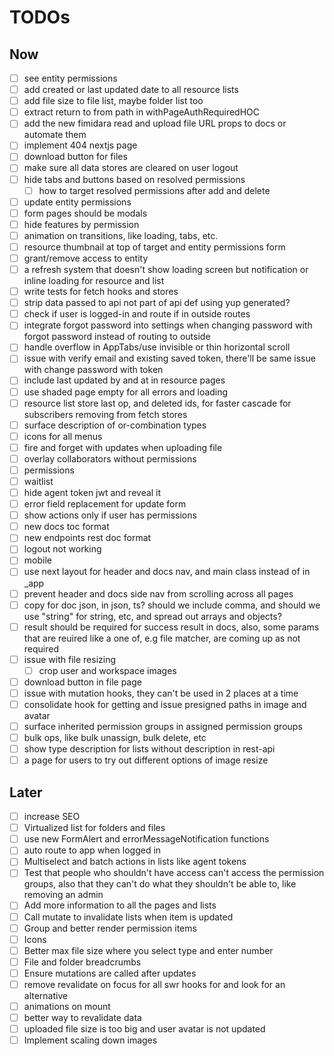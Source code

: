 # TODOs

## Now

- [ ] see entity permissions
- [ ] add created or last updated date to all resource lists
- [ ] add file size to file list, maybe folder list too
- [ ] extract return to from path in withPageAuthRequiredHOC
- [ ] add the new fimidara read and upload file URL props to docs or automate them
- [ ] implement 404 nextjs page
- [ ] download button for files
- [ ] make sure all data stores are cleared on user logout
- [ ] hide tabs and buttons based on resolved permissions
  - [ ] how to target resolved permissions after add and delete
- [ ] update entity permissions
- [ ] form pages should be modals
- [ ] hide features by permission
- [ ] animation on transitions, like loading, tabs, etc.
- [ ] resource thumbnail at top of target and entity permissions form
- [ ] grant/remove access to entity
- [ ] a refresh system that doesn't show loading screen but notification or inline loading for resource and list
- [ ] write tests for fetch hooks and stores
- [ ] strip data passed to api not part of api def using yup generated?
- [ ] check if user is logged-in and route if in outside routes
- [ ] integrate forgot password into settings when changing password with forgot password instead of routing to outside
- [ ] handle overflow in AppTabs/use invisible or thin horizontal scroll
- [ ] issue with verify email and existing saved token, there'll be same issue with change password with token
- [ ] include last updated by and at in resource pages
- [ ] use shaded page empty for all errors and loading
- [ ] resource list store last op, and deleted ids, for faster cascade for subscribers removing from fetch stores
- [ ] surface description of or-combination types
- [ ] icons for all menus
- [ ] fire and forget with updates when uploading file
- [ ] overlay collaborators without permissions
- [ ] permissions
- [ ] waitlist
- [ ] hide agent token jwt and reveal it
- [ ] error field replacement for update form
- [ ] show actions only if user has permissions
- [ ] new docs toc format
- [ ] new endpoints rest doc format
- [ ] logout not working
- [ ] mobile
- [ ] use next layout for header and docs nav, and main class instead of in \_app
- [ ] prevent header and docs side nav from scrolling across all pages
- [ ] copy for doc json, in json, ts? should we include comma, and should we use "string" for string, etc, and spread out arrays and objects?
- [ ] result should be required for success result in docs, also, some params that are reuired like a one of, e.g file matcher, are coming up as not required
- [ ] issue with file resizing
  - [ ] crop user and workspace images
- [ ] download button in file page
- [ ] issue with mutation hooks, they can't be used in 2 places at a time
- [ ] consolidate hook for getting and issue presigned paths in image and avatar
- [ ] surface inherited permission groups in assigned permission groups
- [ ] bulk ops, like bulk unassign, bulk delete, etc
- [ ] show type description for lists without description in rest-api
- [ ] a page for users to try out different options of image resize

## Later

- [ ] increase SEO
- [ ] Virtualized list for folders and files
- [ ] use new FormAlert and errorMessageNotification functions
- [ ] auto route to app when logged in
- [ ] Multiselect and batch actions in lists like agent tokens
- [ ] Test that people who shouldn't have access can't access the permission groups, also that they can't do what they shouldn't be able to, like removing an admin
- [ ] Add more information to all the pages and lists
- [ ] Call mutate to invalidate lists when item is updated
- [ ] Group and better render permission items
- [ ] Icons
- [ ] Better max file size where you select type and enter number
- [ ] File and folder breadcrumbs
- [ ] Ensure mutations are called after updates
- [ ] remove revalidate on focus for all swr hooks for and look for an alternative
- [ ] animations on mount
- [ ] better way to revalidate data
- [ ] uploaded file size is too big and user avatar is not updated
- [ ] Implement scaling down images

